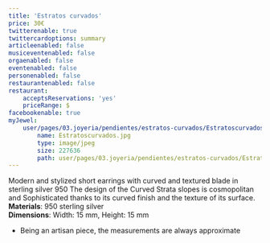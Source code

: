 ```yaml
---
title: 'Estratos curvados'
price: 30€
twitterenable: true
twittercardoptions: summary
articleenabled: false
musiceventenabled: false
orgaenabled: false
eventenabled: false
personenabled: false
restaurantenabled: false
restaurant:
    acceptsReservations: 'yes'
    priceRange: $
facebookenable: true
myJewel:
    user/pages/03.joyeria/pendientes/estratos-curvados/Estratoscurvados.jpg:
        name: Estratoscurvados.jpg
        type: image/jpeg
        size: 227636
        path: user/pages/03.joyeria/pendientes/estratos-curvados/Estratoscurvados.jpg
---
```


Modern and stylized short earrings with curved and textured blade in sterling silver 950
The design of the Curved Strata slopes is cosmopolitan and Sophisticated thanks to its curved finish and the texture of its surface.</br>
**Materials**: 950 sterling silver </br>
**Dimensions**: Width: 15 mm, Height: 15 mm </br>
* Being an artisan piece, the measurements are always approximate